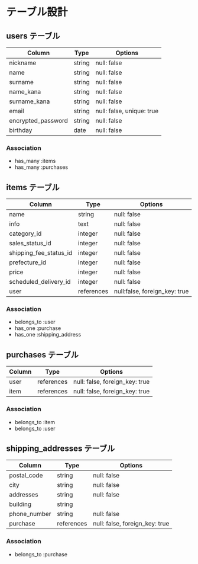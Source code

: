 # テーブル設計

## users テーブル

| Column             | Type   | Options     |
| ------------------ | ------ | ----------- |
| nickname           | string | null: false |
| name               | string | null: false |
| surname            | string | null: false |
| name_kana          | string | null: false |
| surname_kana       | string | null: false |
| email              | string | null: false, unique: true |
| encrypted_password | string | null: false |
| birthday           | date   | null: false |



### Association

- has_many :items
- has_many :purchases

## items テーブル

| Column        | Type    | Options     |
| ------------- | ------  | ----------- |
| name          | string  | null: false|
| info         | text | null: false |
| category_id         | integer | null: false |
| sales_status_id         | integer | null: false |
| shipping_fee_status_id         | integer | null: false |
| prefecture_id         | integer | null: false |
| price         | integer | null: false |
| scheduled_delivery_id         | integer | null: false |
| user  | references |null:false, foreign_key: true |




### Association

- belongs_to :user
- has_one :purchase
- has_one :shipping_address

## purchases テーブル

| Column | Type       | Options                        |
| ------ | ---------- | ------------------------------ |
| user   | references | null: false, foreign_key: true |
| item   | references | null: false, foreign_key: true |


### Association

- belongs_to :item
- belongs_to :user



## shipping_addresses テーブル

| Column | Type       | Options                        |
| ------ | ---------- | ------------------------------ |
| postal_code   | string | null: false  |
| city   | string | null: false  |
| addresses   | string | null: false  |
| building   | string |   |
| phone_number   | string | null: false  |
| purchase   | references | null: false, foreign_key: true |


### Association

- belongs_to :purchase